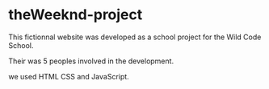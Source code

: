 # theWeeknd-project

This fictionnal website was developed as a school project for the Wild Code School.

Their was 5 peoples involved in the development.

we used HTML CSS and JavaScript.
